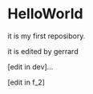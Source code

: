 HelloWorld
==========

it is my first reposibory.

it is edited by gerrard

[edit in dev]...

[edit in f_2]

